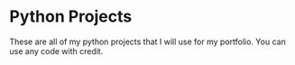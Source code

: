 # Python Projects
These are all of my python projects that I will use for my portfolio. You can use any code with credit.
